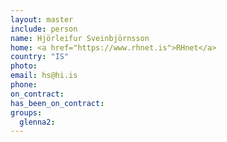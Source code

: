 ```yaml
---
layout: master
include: person
name: Hjörleifur Sveinbjörnsson
home: <a href="https://www.rhnet.is">RHnet</a>
country: "IS"
photo:
email: hs@hi.is
phone:
on_contract:
has_been_on_contract:
groups:
  glenna2:
---
```

